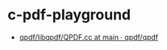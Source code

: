 c-pdf-playground
================
- [qpdf/libqpdf/QPDF.cc at main · qpdf/qpdf](https://github.com/qpdf/qpdf/blob/main/libqpdf/QPDF.cc)
